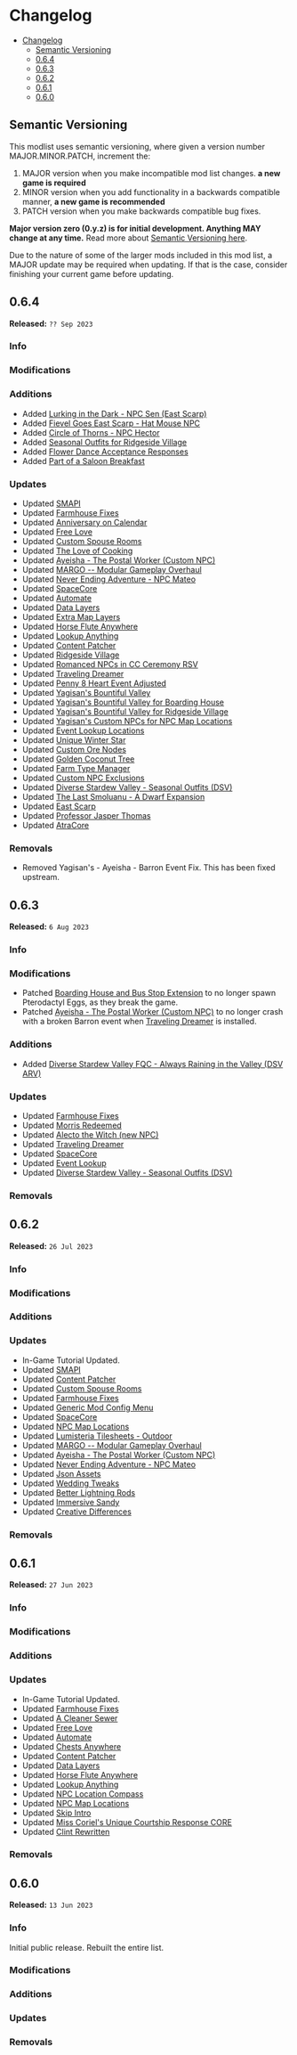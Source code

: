 # Changelog

- [Changelog](#changelog)
  - [Semantic Versioning](#semantic-versioning)
  - [0.6.4](#064)
  - [0.6.3](#063)
  - [0.6.2](#062)
  - [0.6.1](#061)
  - [0.6.0](#060)

## Semantic Versioning

This modlist uses semantic versioning, where given a version number MAJOR.MINOR.PATCH, increment the:

1. MAJOR version when you make incompatible mod list changes. **a new game is required**
2. MINOR version when you add functionality in a backwards compatible manner, **a new game is recommended**
3. PATCH version when you make backwards compatible bug fixes.

**Major version zero (0.y.z) is for initial development. Anything MAY change at any time.** Read more about [Semantic Versioning here](https://semver.org/).

Due to the nature of some of the larger mods included in this mod list, a MAJOR update may be required when updating. If that is the case, consider finishing your current game before updating.

## 0.6.4

**Released:** `?? Sep 2023`

### Info <!-- omit in toc -->

### Modifications <!-- omit in toc -->

### Additions <!-- omit in toc -->

- Added [Lurking in the Dark - NPC Sen (East Scarp)](https://www.nexusmods.com/stardewvalley/mods/10770)
- Added [Fievel Goes East Scarp - Hat Mouse NPC](https://www.nexusmods.com/stardewvalley/mods/17315/)
- Added [Circle of Thorns - NPC Hector](https://www.nexusmods.com/stardewvalley/mods/16032)
- Added [Seasonal Outfits for Ridgeside Village](https://www.nexusmods.com/stardewvalley/mods/18202)
- Added [Flower Dance Acceptance Responses](https://www.nexusmods.com/stardewvalley/mods/16446)
- Added [Part of a Saloon Breakfast](https://www.nexusmods.com/stardewvalley/mods/17775)

### Updates <!-- omit in toc -->

- Updated [SMAPI](https://smapi.io/)
- Updated [Farmhouse Fixes](https://www.nexusmods.com/stardewvalley/mods/16507)
- Updated [Anniversary on Calendar](https://www.nexusmods.com/stardewvalley/mods/8351)
- Updated [Free Love](https://www.nexusmods.com/stardewvalley/mods/10021)
- Updated [Custom Spouse Rooms](https://www.nexusmods.com/stardewvalley/mods/10029)
- Updated [The Love of Cooking](https://www.nexusmods.com/stardewvalley/mods/6830)
- Updated [Ayeisha - The Postal Worker (Custom NPC)](https://www.nexusmods.com/stardewvalley/mods/6427)
- Updated [MARGO -- Modular Gameplay Overhaul](https://www.nexusmods.com/stardewvalley/mods/14470)
- Updated [Never Ending Adventure - NPC Mateo](https://www.nexusmods.com/stardewvalley/mods/12369)
- Updated [SpaceCore](https://www.nexusmods.com/stardewvalley/mods/1348)
- Updated [Automate](https://www.nexusmods.com/stardewvalley/mods/1063)
- Updated [Data Layers](https://www.nexusmods.com/stardewvalley/mods/1691)
- Updated [Extra Map Layers](https://www.nexusmods.com/stardewvalley/mods/9633)
- Updated [Horse Flute Anywhere](https://www.nexusmods.com/stardewvalley/mods/7500)
- Updated [Lookup Anything](https://www.nexusmods.com/stardewvalley/mods/541)
- Updated [Content Patcher](https://www.nexusmods.com/stardewvalley/mods/1915)
- Updated [Ridgeside Village](https://www.nexusmods.com/stardewvalley/mods/7286)
- Updated [Romanced NPCs in CC Ceremony RSV](https://www.nexusmods.com/stardewvalley/mods/10261)
- Updated [Traveling Dreamer](https://www.nexusmods.com/stardewvalley/mods/15881)
- Updated [Penny 8 Heart Event Adjusted](https://www.nexusmods.com/stardewvalley/mods/9865)
- Updated [Yagisan's Bountiful Valley](https://www.nexusmods.com/stardewvalley/mods/9259)
- Updated [Yagisan's Bountiful Valley for Boarding House](https://www.nexusmods.com/stardewvalley/mods/9263)
- Updated [Yagisan's Bountiful Valley for Ridgeside Village](https://www.nexusmods.com/stardewvalley/mods/9272)
- Updated [Yagisan's Custom NPCs for NPC Map Locations](https://www.nexusmods.com/stardewvalley/mods/8174)
- Updated [Event Lookup Locations](https://www.nexusmods.com/stardewvalley/mods/13569)
- Updated [Unique Winter Star](https://www.nexusmods.com/stardewvalley/mods/14709)
- Updated [Custom Ore Nodes](https://www.nexusmods.com/stardewvalley/mods/5966)
- Updated [Golden Coconut Tree](https://www.nexusmods.com/stardewvalley/mods/8280)
- Updated [Farm Type Manager](https://www.nexusmods.com/stardewvalley/mods/3231)
- Updated [Custom NPC Exclusions](https://www.nexusmods.com/stardewvalley/mods/7089)
- Updated [Diverse Stardew Valley - Seasonal Outfits (DSV)](https://www.nexusmods.com/stardewvalley/mods/17059)
- Updated [The Last Smoluanu - A Dwarf Expansion](https://www.nexusmods.com/stardewvalley/mods/9642)
- Updated [East Scarp](https://www.nexusmods.com/stardewvalley/mods/5787)
- Updated [Professor Jasper Thomas](https://www.nexusmods.com/stardewvalley/mods/5599)
- Updated [AtraCore](https://www.nexusmods.com/stardewvalley/mods/12932)

### Removals <!-- omit in toc -->

- Removed Yagisan's - Ayeisha - Barron Event Fix. This has been fixed upstream.

## 0.6.3

**Released:** `6 Aug 2023`

### Info <!-- omit in toc -->

### Modifications <!-- omit in toc -->

- Patched [Boarding House and Bus Stop Extension](https://www.nexusmods.com/stardewvalley/mods/4120) to no longer spawn Pterodactyl Eggs, as they break the game.
- Patched [Ayeisha - The Postal Worker (Custom NPC)](https://www.nexusmods.com/stardewvalley/mods/6427) to no longer crash with a broken Barron event when [Traveling Dreamer](https://www.nexusmods.com/stardewvalley/mods/15881) is installed.

### Additions <!-- omit in toc -->

- Added [Diverse Stardew Valley FQC - Always Raining in the Valley (DSV ARV)](https://www.nexusmods.com/stardewvalley/mods/17064)

### Updates <!-- omit in toc -->

- Updated [Farmhouse Fixes](https://www.nexusmods.com/stardewvalley/mods/16507)
- Updated [Morris Redeemed](https://www.nexusmods.com/stardewvalley/mods/12667)
- Updated [Alecto the Witch (new NPC)](https://www.nexusmods.com/stardewvalley/mods/10671)
- Updated [Traveling Dreamer](https://www.nexusmods.com/stardewvalley/mods/15881)
- Updated [SpaceCore](https://www.nexusmods.com/stardewvalley/mods/1348)
- Updated [Event Lookup](https://www.nexusmods.com/stardewvalley/mods/8505)
- Updated [Diverse Stardew Valley - Seasonal Outfits (DSV)](https://www.nexusmods.com/stardewvalley/mods/17059)

### Removals <!-- omit in toc -->

## 0.6.2

**Released:** `26 Jul 2023`

### Info <!-- omit in toc -->

### Modifications <!-- omit in toc -->

### Additions <!-- omit in toc -->

### Updates <!-- omit in toc -->

- In-Game Tutorial Updated.
- Updated [SMAPI](https://smapi.io/)
- Updated [Content Patcher](https://www.nexusmods.com/stardewvalley/mods/1915)
- Updated [Custom Spouse Rooms](https://www.nexusmods.com/stardewvalley/mods/10029)
- Updated [Farmhouse Fixes](https://www.nexusmods.com/stardewvalley/mods/16507)
- Updated [Generic Mod Config Menu](https://www.nexusmods.com/stardewvalley/mods/5098)
- Updated [SpaceCore](https://www.nexusmods.com/stardewvalley/mods/1348)
- Updated [NPC Map Locations](https://www.nexusmods.com/stardewvalley/mods/239)
- Updated [Lumisteria Tilesheets - Outdoor](https://www.nexusmods.com/stardewvalley/mods/10448)
- Updated [MARGO -- Modular Gameplay Overhaul](https://www.nexusmods.com/stardewvalley/mods/14470)
- Updated [Ayeisha - The Postal Worker (Custom NPC)](https://www.nexusmods.com/stardewvalley/mods/6427)
- Updated [Never Ending Adventure - NPC Mateo](https://www.nexusmods.com/stardewvalley/mods/12369)
- Updated [Json Assets](https://www.nexusmods.com/stardewvalley/mods/1720)
- Updated [Wedding Tweaks](https://www.nexusmods.com/stardewvalley/mods/10117)
- Updated [Better Lightning Rods](https://www.nexusmods.com/stardewvalley/mods/10631)
- Updated [Immersive Sandy](https://www.nexusmods.com/stardewvalley/mods/13609)
- Updated [Creative Differences](https://www.nexusmods.com/stardewvalley/mods/13437)

### Removals <!-- omit in toc -->

## 0.6.1

**Released:** `27 Jun 2023`

### Info <!-- omit in toc -->

### Modifications <!-- omit in toc -->

### Additions <!-- omit in toc -->

### Updates <!-- omit in toc -->

- In-Game Tutorial Updated.
- Updated [Farmhouse Fixes](https://www.nexusmods.com/stardewvalley/mods/16507)
- Updated [A Cleaner Sewer](https://www.nexusmods.com/stardewvalley/mods/5751)
- Updated [Free Love](https://www.nexusmods.com/stardewvalley/mods/10021)
- Updated [Automate](https://www.nexusmods.com/stardewvalley/mods/1063)
- Updated [Chests Anywhere](https://www.nexusmods.com/stardewvalley/mods/518)
- Updated [Content Patcher](https://www.nexusmods.com/stardewvalley/mods/1915)
- Updated [Data Layers](https://www.nexusmods.com/stardewvalley/mods/1691)
- Updated [Horse Flute Anywhere](https://www.nexusmods.com/stardewvalley/mods/7500)
- Updated [Lookup Anything](https://www.nexusmods.com/stardewvalley/mods/541)
- Updated [NPC Location Compass](https://www.nexusmods.com/stardewvalley/mods/3045)
- Updated [NPC Map Locations](https://www.nexusmods.com/stardewvalley/mods/239)
- Updated [Skip Intro](https://www.nexusmods.com/stardewvalley/mods/533)
- Updated [Miss Coriel's Unique Courtship Response CORE](https://www.nexusmods.com/stardewvalley/mods/8284)
- Updated [Clint Rewritten](https://www.nexusmods.com/stardewvalley/mods/15830)

### Removals <!-- omit in toc -->


## 0.6.0

**Released:** `13 Jun 2023`

### Info <!-- omit in toc -->

Initial public release. Rebuilt the entire list.

### Modifications <!-- omit in toc -->

### Additions <!-- omit in toc -->

### Updates <!-- omit in toc -->

### Removals <!-- omit in toc -->
